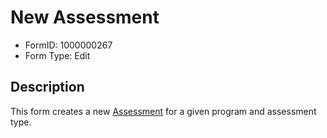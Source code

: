 # New Assessment

- FormID: 1000000267
- Form Type: Edit

## Description

This form creates a new <a href="file:///G:\My%20Drive\CaseWorthy\Documentation\Workflow%20Notes\Markdown\Objects\Assessment.md" target="_blank">Assessment</a> for a given program and assessment type.